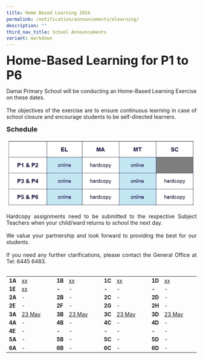```yaml
---
title: Home Based Learning 2024
permalink: /notification/announcements/elearning/
description: ""
third_nav_title: School Announcements
variant: markdown
---
```

<b><font size="6">Home-Based Learning for P1 to P6</font></b>

<div style="text-align:justify;">Damai Primary School will be conducting an Home-Based Learning Exercise on these dates.<br><br>
The objectives of the exercise are to ensure continuous learning in case of school closure and encourage students to be self-directed learners.</div>

<b><font size="4">Schedule</font></b>

![](/images/Announcement/2024/2024_05_HBL.jpg)

<div style="text-align:justify;">Hardcopy assignments need to be submitted to the respective Subject Teachers when your child/ward returns to school the next day.<br><br>We value your partnership and look forward to providing the best for our students.<br><br>If you need any further clarifications, please contact the General Office at Tel: 6445 6483.</div><br>

<table style="width: 100%;"><tbody><tr>
<td style="width: 5%;"><b>1A</b></td>
<td style="width: 20%;"><a href="xxx">xx</a></td>
<td style="width: 5%;"><b>1B</b></td>
<td style="width: 20%;"><a href="xxx">xx</a></td>
<td style="width: 5%;"><b>1C</b></td>
<td style="width: 20%;"><a href="xxx">xx</a></td>
<td style="width: 5%;"><b>1D</b></td>
<td style="width: 20%;"><a href="xxx">xx</a></td>
</tr><tr>
<td style="width: 5%;"><b>1E</b></td>
<td style="width: 20%;"><a href="xxx">xx</a></td>
<td style="width: 5%;"><b>-</b></td>
<td style="width: 20%;">-</td>
<td style="width: 5%;"><b>-</b></td>
<td style="width: 20%;">-</td>
<td style="width: 5%;"><b>-</b></td>
<td style="width: 20%;">-</td>
</tr><tr>
<td style="width: 5%;"><b>2A</b></td>
<td style="width: 20%;">-</td>
<td style="width: 5%;"><b>2B</b></td>
<td style="width: 20%;">-</td>
<td style="width: 5%;"><b>2C</b></td>
<td style="width: 20%;">-</td>
<td style="width: 5%;"><b>2D</b></td>
<td style="width: 20%;">-</td>
</tr><tr>
<td style="width: 5%;"><b>2E</b></td>
<td style="width: 20%;">-</td>
<td style="width: 5%;"><b>2F</b></td>
<td style="width: 20%;">-</td>
<td style="width: 5%;"><b>2G</b></td>
<td style="width: 20%;">-</td>
<td style="width: 5%;"><b>2H</b></td>
<td style="width: 20%;">-</td>
</tr><tr>
<td style="width: 5%;"><b>3A</b></td>
<td style="width: 20%;"><a href="https://docs.google.com/spreadsheets/d/e/2PACX-1vS8NS8LIpWmZ2EQw9_lp1oD00QNPr9Sw9-Pdc6aAfvFVZoKMcQ9TfrEd-sDPuW6mFIB8D62oqEo_bjw/pubhtml?gid=1527936744&amp;single=true">23 May</a></td>
<td style="width: 5%;"><b>3B</b></td>
<td style="width: 20%;"><a href="https://docs.google.com/spreadsheets/d/e/2PACX-1vRqpUWdQWI_lpYIS5TaSy-neRl_cd9ZA-rxFRW9eXLXLoq-vS5vxy_XAkUn0yThz551t028tz55_INU/pubhtml?gid=1527936744&amp;single=true">23 May</a></td>
<td style="width: 5%;"><b>3C</b></td>
<td style="width: 20%;"><a href="https://docs.google.com/spreadsheets/d/e/2PACX-1vRiXZIIaK-lsAD8LozN6pzEYX2z-0KBAV0bt0NtdUMWSGrAMUgFCLvEC9vZm-uOGoM17xurdBTjvMeS/pubhtml?gid=1527936744&amp;single=true">23 May</a></td>
<td style="width: 5%;"><b>3D</b></td>
<td style="width: 20%;"><a href="https://docs.google.com/spreadsheets/d/e/2PACX-1vR1LG7B07pJWaO5kQNmHDWio9nxwidyMgFRdeUL6SZ9rclYPWwfVBQMcyWu6PQjSVUcq3JXVXXQ9II1/pubhtml?gid=1527936744&amp;single=true">23 May</a></td>
</tr><tr>
<td style="width: 5%;"><b>4A</b></td>
<td style="width: 20%;">-</td>
<td style="width: 5%;"><b>4B</b></td>
<td style="width: 20%;">-</td>
<td style="width: 5%;"><b>4C</b></td>
<td style="width: 20%;">-</td>
<td style="width: 5%;"><b>4D</b></td>
<td style="width: 20%;">-</td>
</tr><tr>
<td style="width: 5%;"><b>4E</b></td>
<td style="width: 20%;">-</td>
<td style="width: 5%;"><b>-</b></td>
<td style="width: 20%;">-</td>
<td style="width: 5%;"><b>-</b></td>
<td style="width: 20%;">-</td>
<td style="width: 5%;"><b>-</b></td>
<td style="width: 20%;">-</td>
</tr><tr>
<td style="width: 5%;"><b>5A</b></td>
<td style="width: 20%;">-</td>
<td style="width: 5%;"><b>5B</b></td>
<td style="width: 20%;">-</td>
<td style="width: 5%;"><b>5C</b></td>
<td style="width: 20%;">-</td>
<td style="width: 5%;"><b>5D</b></td>
<td style="width: 20%;">-</td>
</tr><tr>
<td style="width: 5%;"><b>6A</b></td>
<td style="width: 20%;">-</td>
<td style="width: 5%;"><b>6B</b></td>
<td style="width: 20%;">-</td>
<td style="width: 5%;"><b>6C</b></td>
<td style="width: 20%;">-</td>
<td style="width: 5%;"><b>6D</b></td>
<td style="width: 20%;">-</td>
</tr></tbody></table><br>